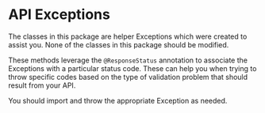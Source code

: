 # API Exceptions

The classes in this package are helper Exceptions which were created to assist you. None of the classes in this package should be modified.

These methods leverage the `@ResponseStatus` annotation to associate the Exceptions with a particular status code. These can help you when trying to throw specific codes based on the type of validation problem that should result from your API.

You should import and throw the appropriate Exception as needed.
